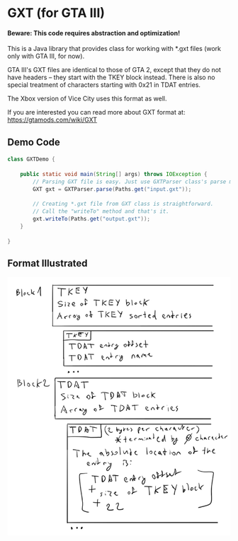 # GXT (for GTA III) 
#### Beware: This code requires abstraction and optimization!

This is a Java library that provides class for working with *.gxt files (work only with GTA III, for now).

GTA III's GXT files are identical to those of GTA 2, except that they do not have headers – they start with the TKEY
block instead. There is also no special treatment of characters starting with 0x21 in TDAT entries.

The Xbox version of Vice City uses this format as well.

If you are interested you can read more about GXT format at: https://gtamods.com/wiki/GXT

## Demo Code

```java
class GXTDemo {

    public static void main(String[] args) throws IOException {
        // Parsing GXT file is easy. Just use GXTParser class's parse method.
        GXT gxt = GXTParser.parse(Paths.get("input.gxt"));

        // Creating *.gxt file from GXT class is straightforward. 
        // Call the "writeTo" method and that's it.  
        gxt.writeTo(Paths.get("output.gxt"));
    }

}
```

## Format Illustrated

![illustrated format](https://github.com/geo-gta3/gxt/blob/main/gxt%20illustrated.png?raw=true)